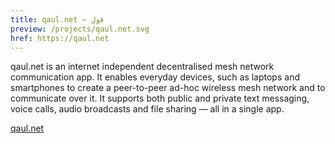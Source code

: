 ```yaml
---
title: qaul.net – قول
preview: /projects/qaul.net.svg
href: https://qaul.net
---
```


qaul.net is an internet independent decentralised mesh network communication app. It enables everyday devices, such as laptops and smartphones to create a peer-to-peer ad-hoc wireless mesh network and to communicate over it. It supports both public and private text messaging, voice calls, audio broadcasts and file sharing — all in a single app.

[qaul.net](https://qaul.net)